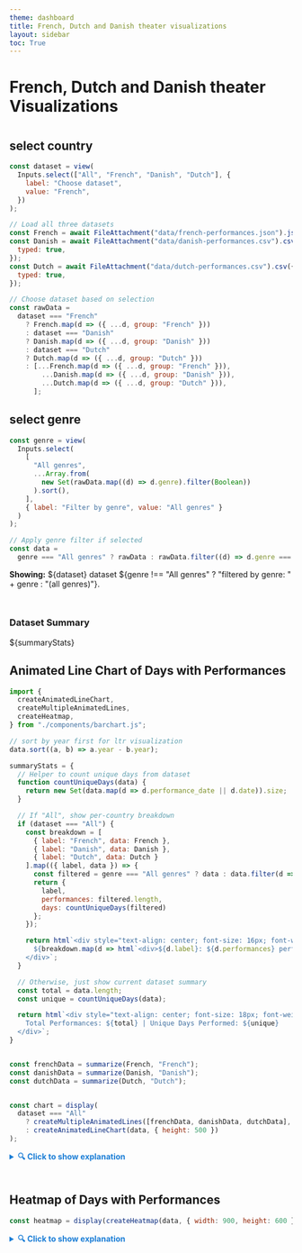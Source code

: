 ```yaml
---
theme: dashboard
title: French, Dutch and Danish theater visualizations
layout: sidebar
toc: True
---
```


# French, Dutch and Danish theater Visualizations

<div style="margin-top: 8%;"></div>

## select country

```js
const dataset = view(
  Inputs.select(["All", "French", "Danish", "Dutch"], {
    label: "Choose dataset",
    value: "French",
  })
);
```

```js
// Load all three datasets
const French = await FileAttachment("data/french-performances.json").json();
const Danish = await FileAttachment("data/danish-performances.csv").csv({
  typed: true,
});
const Dutch = await FileAttachment("data/dutch-performances.csv").csv({
  typed: true,
});
```


```js
// Choose dataset based on selection
const rawData =
  dataset === "French"
    ? French.map(d => ({ ...d, group: "French" }))
    : dataset === "Danish"
    ? Danish.map(d => ({ ...d, group: "Danish" }))
    : dataset === "Dutch"
    ? Dutch.map(d => ({ ...d, group: "Dutch" }))
    : [...French.map(d => ({ ...d, group: "French" })),
        ...Danish.map(d => ({ ...d, group: "Danish" })),
        ...Dutch.map(d => ({ ...d, group: "Dutch" })),
      ];

```

## select genre

```js
const genre = view(
  Inputs.select(
    [
      "All genres",
      ...Array.from(
        new Set(rawData.map((d) => d.genre).filter(Boolean))
      ).sort(),
    ],
    { label: "Filter by genre", value: "All genres" }
  )
);
```

```js
// Apply genre filter if selected
const data =
  genre === "All genres" ? rawData : rawData.filter((d) => d.genre === genre);
```

**Showing:** ${dataset} dataset ${genre !== "All genres" ? "filtered by genre: " + genre : "(all genres)"}.

<div style="margin-top: 10%;"></div>



### Dataset Summary
${summaryStats}



## Animated Line Chart of Days with Performances

<div id="chart-container"></div>

```js
import {
  createAnimatedLineChart,
  createMultipleAnimatedLines,
  createHeatmap,
} from "./components/barchart.js";

// sort by year first for ltr visualization
data.sort((a, b) => a.year - b.year);

summaryStats = {
  // Helper to count unique days from dataset
  function countUniqueDays(data) {
    return new Set(data.map(d => d.performance_date || d.date)).size;
  }

  // If "All", show per-country breakdown
  if (dataset === "All") {
    const breakdown = [
      { label: "French", data: French },
      { label: "Danish", data: Danish },
      { label: "Dutch", data: Dutch }
    ].map(({ label, data }) => {
      const filtered = genre === "All genres" ? data : data.filter(d => d.genre === genre);
      return {
        label,
        performances: filtered.length,
        days: countUniqueDays(filtered)
      };
    });

    return html`<div style="text-align: center; font-size: 16px; font-weight: bold; margin-bottom: 16px;">
      ${breakdown.map(d => html`<div>${d.label}: ${d.performances} performances | ${d.days} unique days</div>`)}
    </div>`;
  }

  // Otherwise, just show current dataset summary
  const total = data.length;
  const unique = countUniqueDays(data);

  return html`<div style="text-align: center; font-size: 18px; font-weight: bold; margin-bottom: 16px;">
    Total Performances: ${total} | Unique Days Performed: ${unique}
  </div>`;
}


const frenchData = summarize(French, "French");
const danishData = summarize(Danish, "Danish");
const dutchData = summarize(Dutch, "Dutch");


const chart = display(
  dataset === "All"
    ? createMultipleAnimatedLines([frenchData, danishData, dutchData], { height: 500 })
    : createAnimatedLineChart(data, { height: 500 })
);

```

<details>
  <summary style="cursor: pointer; font-weight: bold; color: #1c7ed6;">
    🔍 Click to show explanation
  </summary>
  <p>
    +INSERT CONTEXTUAL INFORMATION
  </p>
</details>



<!-- spacing between charts -->
<div style="margin-top: 10%;"></div>

## Heatmap of Days with Performances
```js
const heatmap = display(createHeatmap(data, { width: 900, height: 600 }));
```

<details>
  <summary style="cursor: pointer; font-weight: bold; color: #1c7ed6;">
    🔍 Click to show explanation
  </summary>
  <p>
    INSERT CONTEXTUAL INFORMATION HERE
  </p>
</details>


<div id="map-container"></div>

